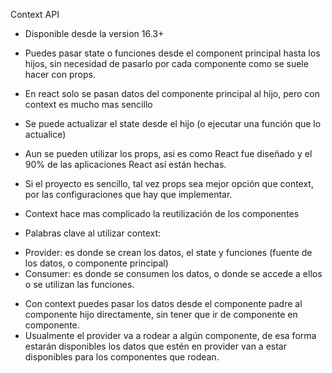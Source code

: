 Context API
- Disponible desde la version 16.3+
- Puedes pasar state o funciones desde el component principal hasta los hijos, sin necesidad de pasarlo por cada componente como se suele hacer con props.
- En react solo se pasan datos del componente principal al hijo, pero con context es mucho mas sencillo
- Se puede actualizar el state desde el hijo (o ejecutar una función que lo actualice)
- Aun se pueden utilizar los props, asi es como React fue diseñado y el 90% de las aplicaciones React así están hechas.
- Si el proyecto es sencillo, tal vez props sea mejor opción que context, por las configuraciones que hay que implementar.
- Context hace mas complicado la reutilización de los componentes

- Palabras clave al utilizar context:
* Provider: es donde se crean los datos, el state y funciones (fuente de los datos, o componente principal)
* Consumer: es donde se consumen los datos, o donde se accede a ellos o se utilizan las funciones.

- Con context puedes pasar los datos desde el componente padre al componente hijo directamente, sin tener que ir de componente en componente.
- Usualmente el provider va a rodear a algún componente, de esa forma estarán disponibles los datos que estén en provider van a estar disponibles para los componentes que rodean.
